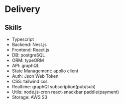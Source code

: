 # Delivery

## Skills

- Typescript
- Backend: Nest.js
- Frontend: React.js
- DB: postgreSQL
- ORM: typeORM
- API: graphQL
- State Management: apollo client
- Auth: Json Web Token
- CSS: tailwind css
- Realtime: graphQl subscription(pub/sub)
- Utils: node.js-cron react-snackbar paddle(payment)
- Storage: AWS S3
